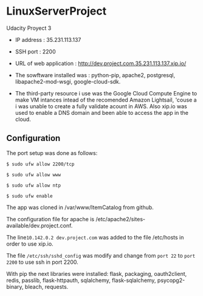 # LinuxServerProject
Udacity Proyect 3

- IP address : 35.231.113.137 

- SSH port : 2200

- URL of web application : http://dev.project.com.35.231.113.137.xip.io/

- The sowftware installed was : python-pip, apache2, postgresql, libapache2-mod-wsgi, google-cloud-sdk. 

- The third-party resource i use was the Google Cloud Compute Engine to make VM intances intead of the recomended Amazon Lightsail, 'couse a i was unable to create a fully validate acount in AWS. Also xip.io was used to enable a DNS domain and been able to access the app in the cloud.

## Configuration
The port setup was done as follows:

```$ sudo ufw allow 2200/tcp```

```$ sudo ufw allow www```

```$ sudo ufw allow ntp```

```$ sudo ufw enable```

The app was cloned in /var/www/ItemCatalog from github.

The configuration file for apache is /etc/apache2/sites-available/dev.project.conf.

The line```10.142.0.2 dev.project.com``` was added to the file /etc/hosts in order to use xip.io.

The file ```/etc/ssh/sshd_config``` was modify and change from ```port 22``` to ```port 2200``` to use ssh in port 2200. 

With pip the next libraries were installed: flask, packaging, oauth2client, redis, passlib, flask-httpauth, sqlalchemy, flask-sqlalchemy, psycopg2-binary, bleach, requests.
